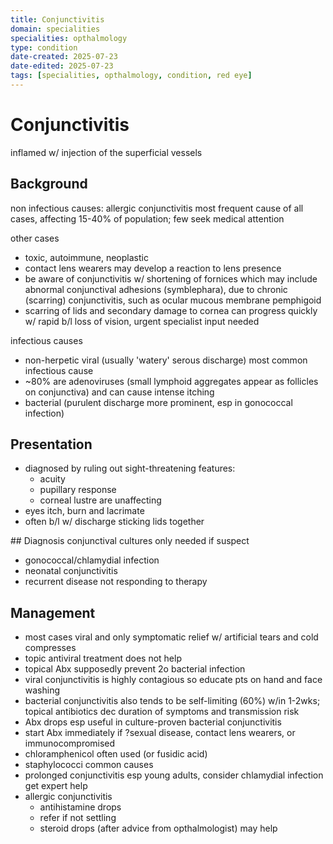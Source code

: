 ```yaml
---
title: Conjunctivitis
domain: specialities
specialities: opthalmology
type: condition
date-created: 2025-07-23
date-edited: 2025-07-23
tags: [specialities, opthalmology, condition, red eye]
---
```


# Conjunctivitis
inflamed w/ injection of the superficial vessels


## Background
non infectious causes: allergic conjunctivitis most frequent cause of all cases, affecting 15-40% of population; few seek medical attention

other cases
- toxic, autoimmune, neoplastic
- contact lens wearers may develop a reaction to lens presence
- be aware of conjunctivitis w/ shortening of fornices which may include abnormal conjunctival adhesions (symblephara), due to chronic (scarring) conjunctivitis, such as ocular mucous membrane pemphigoid
- scarring of lids and secondary damage to cornea can progress quickly w/ rapid b/l loss of vision, urgent specialist input needed

infectious causes
- non-herpetic viral (usually 'watery' serous discharge) most common infectious cause
- ~80% are adenoviruses (small lymphoid aggregates appear as follicles on conjunctiva) and can cause intense itching
- bacterial (purulent discharge more prominent, esp in gonococcal infection)

## Presentation
- diagnosed by ruling out sight-threatening features:
  - acuity
  - pupillary response
  - corneal lustre are unaffecting
- eyes itch, burn and lacrimate
- often b/l w/ discharge sticking lids together

## Diagnosis
conjunctival cultures only needed if suspect
- gonococcal/chlamydial infection
- neonatal conjunctivitis
- recurrent disease not responding to therapy

## Management
- most cases viral and only symptomatic relief w/ artificial tears and cold compresses
- topic antiviral treatment does not help
- topical Abx supposedly prevent 2o bacterial infection
- viral conjunctivitis is highly contagious so educate pts on hand and face washing
- bacterial conjunctivitis also tends to be self-limiting (60%) w/in 1-2wks; topical antibiotics dec duration of symptoms and transmission risk
- Abx drops esp useful in culture-proven bacterial conjunctivitis
- start Abx immediately if ?sexual disease, contact lens wearers, or immunocompromised
- chloramphenicol often used (or fusidic acid)
- staphylococci common causes
- prolonged conjunctivitis esp young adults, consider chlamydial infection get expert help
- allergic conjunctivitis
  - antihistamine drops
  - refer if not settling
  - steroid drops (after advice from opthalmologist) may help